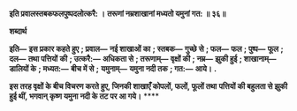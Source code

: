 **इति प्रवालस्तबकफलपुष्पदलोत्करै: ।** **तरूणां नम्रशाखानां मध्यतो यमुनां गत: ॥ ३६॥** 

**शब्दार्थ** 

**इति—** **इस प्रकार कहते हुए** **; प्रवाल—** **नई शाखाओं का** **; स्तबक—** **गुच्छे से** **; फल—** **फल** **; पुष्प—** **फूल** **; दल—** **तथा पत्तियों** **की** **; उत्करै:—** **अधिकता से** **; तरूणाम्—** **वृक्षों की** **; नम्र—** **झुकी हुई** **; शाखानाम्—** **डालियों के** **; मध्यत:—** **बीच में से** **;** **यमुनाम्—** **यमुना नदी तक** **; गत:—** **आये।** **.** 

**इस तरह वृक्षों के बीच विचरण करते हुए, जिनकी शाखाएँ कोपलों, फलों, फूलों तथा** **पत्तियों की बहुलता से झुकी हुई थीं, भगवान् कृष्ण यमुना नदी के तट पर आ गये।** **** 